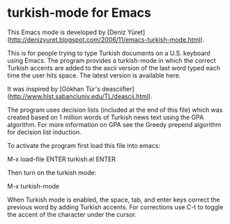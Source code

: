 # turkish-mode for Emacs

This Emacs mode is developed by [Deniz Yüret]
(http://denizyuret.blogspot.com/2006/11/emacs-turkish-mode.html).

This is for people trying to type Turkish documents on a U.S. keyboard
using Emacs. The program provides a turkish-mode in which the correct
Turkish accents are added to the ascii version of the last word typed
each time the user hits space. The latest version is available here.

It was inspired by [Gökhan Tür's deasciifier] (http://www.hlst.sabanciuniv.edu/TL/deascii.html).

The program uses decision lists (included at the end of this file)
which was created based on 1 million words of Turkish news text using
the GPA algorithm. For more information on GPA see the Greedy prepend
algorithm for decision list induction.

To activate the program first load this file into emacs:

M-x load-file ENTER turkish.el ENTER

Then turn on the turkish mode:

M-x turkish-mode

When Turkish mode is enabled, the space, tab, and enter keys correct
the previous word by adding Turkish accents. For corrections use C-t
to toggle the accent of the character under the cursor.



